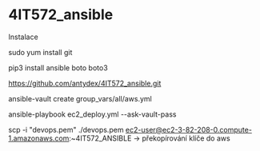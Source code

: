 # 4IT572_ansible
Instalace

sudo yum install git

pip3 install ansible boto boto3

https://github.com/antydex/4IT572_ansible.git

ansible-vault create group_vars/all/aws.yml

ansible-playbook ec2_deploy.yml --ask-vault-pass

scp -i "devops.pem" ./devops.pem ec2-user@ec2-3-82-208-0.compute-1.amazonaws.com:~4IT572_ANSIBLE -> překopírování klíče do aws
